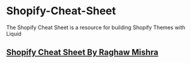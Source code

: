 # Shopify-Cheat-Sheet
The Shopify Cheat Sheet is a resource for building Shopify Themes with Liquid

<a href="https://www.shopify.in/partners/shopify-cheat-sheet/"><h2>Shopify Cheat Sheet By Raghaw Mishra</h2></a>

